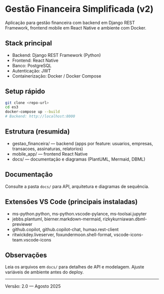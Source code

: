 # Gestão Financeira Simplificada (v2)

Aplicação para gestão financeira com backend em Django REST Framework, frontend mobile em React Native e ambiente com Docker.

## Stack principal
- Backend: Django REST Framework (Python)
- Frontend: React Native
- Banco: PostgreSQL
- Autenticação: JWT
- Containerização: Docker / Docker Compose

## Setup rápido
```bash
git clone <repo-url>
cd es3
docker-compose up --build
# Backend: http://localhost:8000
```

## Estrutura (resumida)
- gestao_financeira/ — backend (apps por feature: usuarios, empresas, transacoes, assinaturas, relatorios)
- mobile_app/ — frontend React Native
- docs/ — documentação e diagramas (PlantUML, Mermaid, DBML)

## Documentação
Consulte a pasta `docs/` para API, arquitetura e diagramas de sequência.

## Extensões VS Code (principais instaladas)
- ms-python.python, ms-python.vscode-pylance, ms-toolsai.jupyter
- jebbs.plantuml, bierner.markdown-mermaid, rizkykurniawan.dbml-previewer
- github.copilot, github.copilot-chat, humao.rest-client
- ritwickdey.liveserver, foxundermoon.shell-format, vscode-icons-team.vscode-icons

## Observações
Leia os arquivos em `docs/` para detalhes de API e modelagem. Ajuste variáveis de ambiente antes do deploy.

---
Versão: 2.0 — Agosto 2025

